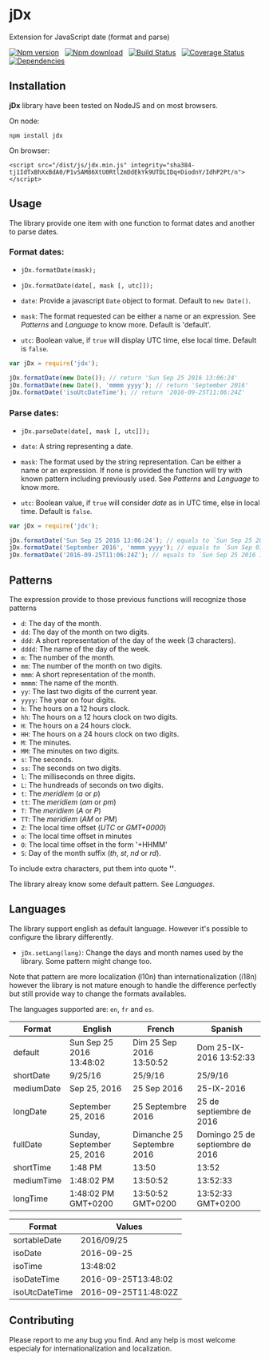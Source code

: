 # jDx

Extension for JavaScript date (format and parse)

[![Npm version](https://badge.fury.io/js/jdx.svg)](https://badge.fury.io/js/jdx)
&nbsp;
[![Npm download](https://img.shields.io/npm/dm/jdx.svg)](https://www.npmjs.com/package/jdx)
&nbsp;
[![Build Status](https://api.travis-ci.org/AxFab/jdx.svg?branch=master)](http://travis-ci.org/axfab/jdx)
&nbsp;
[![Coverage Status](https://img.shields.io/coveralls/AxFab/jdx.svg)](https://coveralls.io/r/AxFab/jdx?branch=master)
&nbsp;
[![Dependencies](https://david-dm.org/AxFab/jdx.svg)](https://david-dm.org/AxFab/jdx)

## Installation

__jDx__ library have been tested on NodeJS and on most browsers.

On node:

    npm install jdx

On browser:

    <script src="/dist/js/jdx.min.js" integrity="sha384-tj1IdTxBhXxBdA0/P1vSAM86XtU0Rtl2mDdEkYk9UTDLIDq+DiodnY/IdhP2Pt/n"></script>

## Usage

The library provide one item with one function to format dates and another 
to parse dates.

### Format dates:

  - `jDx.formatDate(mask);`
  - `jDx.formatDate(date[, mask [, utc]]);`

  - `date`: Provide a javascript `Date` object to format. Default to `new Date()`.
  - `mask`: The format requested can be either a name or an expression. See _Patterns_ and _Language_ to know more. Default is 'default'.
  - `utc`: Boolean value, if `true` will display UTC time, else local time. Default is `false`.

```js
var jDx = require('jdx');

jDx.formatDate(new Date()); // return 'Sun Sep 25 2016 13:06:24'
jDx.formatDate(new Date(), 'mmmm yyyy'); // return 'September 2016'
jDx.formatDate('isoUtcDateTime'); // return '2016-09-25T11:06:24Z'
```


### Parse dates:

  - `jDx.parseDate(date[, mask [, utc]]);`

  - `date`: A string representing a date.
  - `mask`: The format used by the string representation. Can be either a name or an expression. If none is provided the function will try with known pattern including previously used. See _Patterns_ and _Language_ to know more.
  - `utc`: Boolean value, if `true` will consider _date_ as in UTC time, else in local time. Default is `false`.

```js
var jDx = require('jdx');

jDx.formatDate('Sun Sep 25 2016 13:06:24'); // equals to `Sun Sep 25 2016 13:06:24 GMT+0200`
jDx.formatDate('September 2016', 'mmmm yyyy'); // equals to `Sun Sep 01 2016 00:00:00 GMT+0200`
jDx.formatDate('2016-09-25T11:06:24Z'); // equals to `Sun Sep 25 2016 13:06:24 GMT+0200`
```

## Patterns

The expression provide to those previous functions will recognize those patterns

  - `d`: The day of the month.
  - `dd`: The day of the month on two digits.
  - `ddd`: A short representation of the day of the week (3 characters).
  - `dddd`: The name of the day of the week.
  - `m`: The number of the month.
  - `mm`: The number of the month on two digits.
  - `mmm`: A short representation of the month.
  - `mmmm`: The name of the month.
  - `yy`: The last two digits of the current year.
  - `yyyy`: The year on four digits.
  - `h`: The hours on a 12 hours clock.
  - `hh`: The hours on a 12 hours clock on two digits.
  - `H`: The hours on a 24 hours clock.
  - `HH`: The hours on a 24 hours clock on two digits.
  - `M`: The minutes.
  - `MM`: The minutes on two digits.
  - `s`: The seconds.
  - `ss`: The seconds on two digits.
  - `l`: The milliseconds on three digits.
  - `L`: The hundreads of seconds on two digits.
  - `t`: The _meridiem_ (_a_ or _p_)
  - `tt`: The _meridiem_ (_am_ or _pm_)
  - `T`: The _meridiem_ (_A_ or _P_)
  - `TT`: The _meridiem_ (_AM_ or _PM_)
  - `Z`: The local time offset (_UTC_ or _GMT+0000_)
  - `o`: The local time offset in minutes
  - `O`: The local time offset in the form '+HHMM'
  - `S`: Day of the month suffix (_th_, _st_, _nd_ or _rd_).

To include extra characters, put them into quote __''__.

The library alreay know some default pattern. See _Languages_.

## Languages

The library support english as default language. However it's possible to
configure the library differently.

  - `jDx.setLang(lang)`: Change the days and month names used by the library. Some pattern might change too.

Note that pattern are more localization (l10n) than internationalization (i18n)
however the library is not mature enough to handle the difference perfectly but still provide 
way to change the formats availables.

The languages supported are: `en`, `fr` and `es`.

Format         | English                    | French                     | Spanish
---------------|----------------------------|----------------------------|---------
default        | Sun Sep 25 2016 13:48:02   | Dim 25 Sep 2016 13:50:52   | Dom 25-IX-2016 13:52:33
shortDate      | 9/25/16                    | 25/9/16                    | 25/9/16
mediumDate     | Sep 25, 2016               | 25 Sep 2016                | 25-IX-2016
longDate       | September 25, 2016         | 25 Septembre 2016          | 25 de septiembre de 2016
fullDate       | Sunday, September 25, 2016 | Dimanche 25 Septembre 2016 | Domingo 25 de septiembre de 2016
shortTime      | 1:48 PM                    | 13:50                      | 13:52
mediumTime     | 1:48:02 PM                 | 13:50:52                   | 13:52:33
longTime       | 1:48:02 PM GMT+0200        | 13:50:52 GMT+0200          | 13:52:33 GMT+0200

Format         | Values
---------------|-----------------------
sortableDate   | 2016/09/25
isoDate        | 2016-09-25
isoTime        | 13:48:02
isoDateTime    | 2016-09-25T13:48:02
isoUtcDateTime | 2016-09-25T11:48:02Z


## Contributing

Please report to me any bug you find. And any help is most welcome especialy for 
internationalization and localization.

